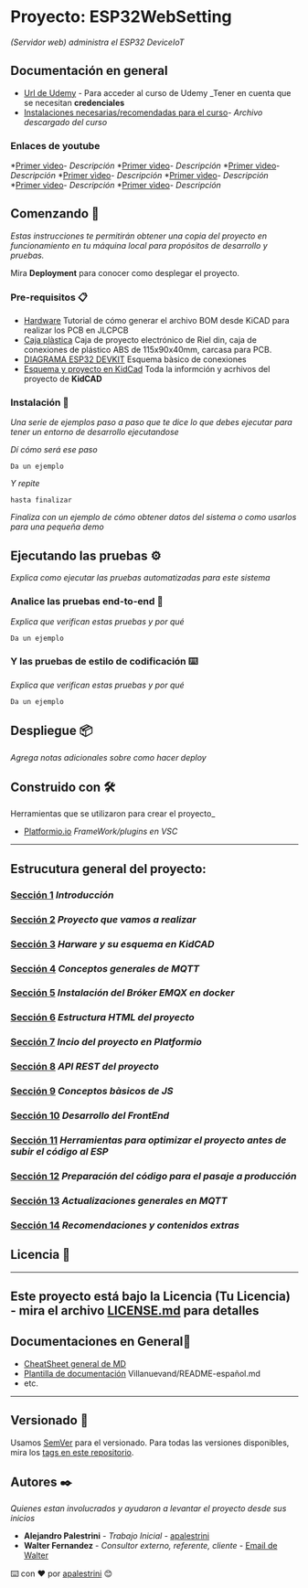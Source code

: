 # Proyecto: ESP32WebSetting

_(Servidor web) administra el ESP32 DeviceIoT_

## Documentación en general

* [Url de Udemy](https://www.udemy.com/course/esp32websetting/learn/lecture/38215070?start=15#content) - Para acceder al curso de Udemy _Tener en cuenta que se necesitan **credenciales**
* [Instalaciones necesarias/recomendadas para el curso](./primeras_secciones/doc/Instalaciones+necesarias+y+complementarias.txt)- *Archivo descargado del curso*

### Enlaces de youtube

*[Primer vìdeo](URL)- *Descripción*
*[Primer vìdeo](URL)- *Descripción*
*[Primer vìdeo](URL)- *Descripción*
*[Primer vìdeo](URL)- *Descripción*
*[Primer vìdeo](URL)- *Descripción*
*[Primer vìdeo](URL)- *Descripción*
*[Primer vìdeo](URL)- *Descripción*

## Comenzando 🚀

_Estas instrucciones te permitirán obtener una copia del proyecto en funcionamiento en tu máquina local para propósitos de desarrollo y pruebas._

Mira **Deployment** para conocer como desplegar el proyecto.

### Pre-requisitos 📋

* [Hardware](https://www.youtube.com/watch?v=RRcEQ5YeemU) Tutorial de cómo generar el archivo BOM desde KiCAD para realizar los PCB en JLCPCB
* [Caja plàstica](https://es.aliexpress.com/item/1005004092665115.html?spm=a2g0o.order_list.order_list_main.31.6dd5194d1SaNCY&gatewayAdapt=glo2esp) Caja de proyecto electrónico de Riel din, caja de conexiones de plástico ABS de 115x90x40mm, carcasa para PCB.
* [DIAGRAMA ESP32 DEVKIT](./primeras_secciones/doc/DIAGRAMA+ESP32+DEVKIT.pptx) Esquema bàsico de conexiones
* [Esquema y proyecto en KidCad](/home/arch/Escritorio/2024/ESP/ap-esp/ESP32WebSetting/primeras_secciones/doc/esp32_pro_relay/) Toda la informción y acrhivos del proyecto de **KidCAD**

### Instalación 🔧

_Una serie de ejemplos paso a paso que te dice lo que debes ejecutar para tener un entorno de desarrollo ejecutandose_

_Dí cómo será ese paso_

```
Da un ejemplo
```

_Y repite_

```
hasta finalizar
```

_Finaliza con un ejemplo de cómo obtener datos del sistema o como usarlos para una pequeña demo_

## Ejecutando las pruebas ⚙️

_Explica como ejecutar las pruebas automatizadas para este sistema_

### Analice las pruebas end-to-end 🔩

_Explica que verifican estas pruebas y por qué_

```
Da un ejemplo
```

### Y las pruebas de estilo de codificación ⌨️

_Explica que verifican estas pruebas y por qué_

```
Da un ejemplo
```

## Despliegue 📦

_Agrega notas adicionales sobre como hacer deploy_

## Construido con 🛠️

Herramientas que se utilizaron  para crear el proyecto_

* [Platformio.io](https://platformio.org/) _FrameWork/plugins en VSC_

<!-- * [Maven](https://maven.apache.org/) - Manejador de dependencias -->

---

## Estrucutura general del proyecto:

### [Sección 1](https://www.udemy.com/course/esp32websetting/learn/lecture/36962890#overview) *Introducción*

### [Sección 2](https://www.udemy.com/course/esp32websetting/learn/lecture/36964390#overview) *Proyecto que vamos a realizar*

### [Sección 3](https://www.udemy.com/course/esp32websetting/learn/lecture/37001740#overview) *Harware y su esquema en KidCAD*

### [Sección 4](https://www.udemy.com/course/esp32websetting/learn/lecture/37020782#overview) *Conceptos generales de MQTT*

### [Sección 5](https://www.udemy.com/course/esp32websetting/learn/lecture/37086464#overview) *Instalación del Bróker EMQX en docker*

### [Sección 6](https://www.udemy.com/course/esp32websetting/learn/lecture/37121166#overview) *Estructura HTML del proyecto*

### [Sección 7](https://www.udemy.com/course/esp32websetting/learn/lecture/37155996#overview) *Incio del proyecto en Platformio*

### [Sección 8](https://www.udemy.com/course/esp32websetting/learn/lecture/37223820#overview) *API REST del proyecto*

### [Sección 9](https://www.udemy.com/course/esp32websetting/learn/lecture/37165056#overview) *Conceptos bàsicos de JS*

### [Sección 10](https://www.udemy.com/course/esp32websetting/learn/lecture/37412158#overview) *Desarrollo del FrontEnd*

### [Sección 11](https://www.udemy.com/course/esp32websetting/learn/lecture/37577318#overview) *Herramientas para optimizar el proyecto antes de subir el código al ESP*

### [Sección 12](https://www.udemy.com/course/esp32websetting/learn/lecture/37678032#overview) *Preparación del código para el pasaje a producción*

### [Sección 13](https://www.udemy.com/course/esp32websetting/learn/lecture/38093028#overview) *Actualizaciones generales en MQTT*

### [Sección 14](https://www.udemy.com/course/esp32websetting/learn/lecture/38215070#overview) *Recomendaciones y contenidos extras*

## Licencia 📄

---

Este proyecto está bajo la Licencia (Tu Licencia) - mira el archivo [LICENSE.md](LICENSE.md) para detalles
---------------------------------------------------------------------------------------------

## Documentaciones en General🎁

* [CheatSheet general de MD](https://markdown.es/sintaxis-markdown/)
* [Plantilla de documentación](https://gist.github.com/Villanuevand/6386899f70346d4580c723232524d35a) Villanuevand/README-español.md
* etc.

---

## Versionado 📌

Usamos [SemVer](http://semver.org/) para el versionado. Para todas las versiones disponibles, mira los [tags en este repositorio](https://github.com/tu/proyecto/tags).

## Autores ✒️

_Quienes estan involucrados y ayudaron a levantar el proyecto desde sus inicios_

* **Alejandro Palestrini** - *Trabajo Inicial* - [apalestrini](https://github.com/apalestrini)
* **Walter Fernandez** - *Consultor externo, referente, cliente* - [Email de Walter](mailto:astorfernandez@gmail.com)

⌨️ con ❤️ por [apalestrini](https://github.com/apalestrini) 😊

